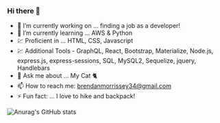### Hi there 👋

- 🔭 I’m currently working on ... finding a job as a developer!
- 🌱 I’m currently learning ... AWS & Python
- 💹 Proficient in ... HTML, CSS, Javascript
- 💹 Additional Tools - GraphQL, React, Bootstrap, Materialize, Node.js, express.js, express-sessions, SQL, MySQL2, Sequelize, jquery, Handlebars
- 💬 Ask me about ... My Cat 🐈 
- 📫 How to reach me: brendanmorrissey34@gmail.com
- ⚡ Fun fact: ... I love to hike and backpack!

![Anurag's GitHub stats](https://github-readme-stats.vercel.app/api?username=Bmorrissey34&theme=aura&show_icons=true)

